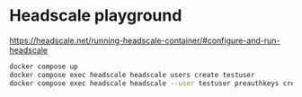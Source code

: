 # Headscale playground

https://headscale.net/running-headscale-container/#configure-and-run-headscale

```sh
docker compose up
docker compose exec headscale headscale users create testuser
docker compose exec headscale headscale --user testuser preauthkeys create --reusable --expiration 24h
```
